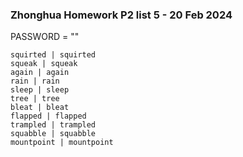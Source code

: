 ### Zhonghua Homework P2 list 5 - 20 Feb 2024
PASSWORD = ""
```
squirted | squirted
squeak | squeak
again | again
rain | rain
sleep | sleep
tree | tree
bleat | bleat
flapped | flapped
trampled | trampled
squabble | squabble
mountpoint | mountpoint
```
